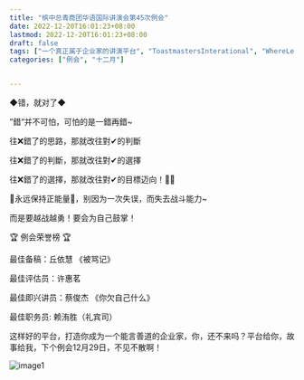 ```yaml
---
title: "槟中总青商团华语国际讲演会第45次例会"
date: 2022-12-20T16:01:23+08:00
lastmod: 2022-12-20T16:01:23+08:00
draft: false
tags: ["一个真正属于企业家的讲演平台", "ToastmastersInterational", "WhereLeadersAreMade", "丘依慧", "许惠茗", "蔡俊杰", "赖洧胜"]
categories: ["例会", "十二月"]


---
```


◆错，就对了◆

”錯“并不可怕，可怕的是一錯再錯~

往❌錯了的思路，那就改往對✔的判斷

往❌錯了的判斷，那就改往對✔的選擇

往❌錯了的選擇，那就改往對✔的目標迈向！💪🏻

🔅永远保持正能量🔆，别因为一次失误，而失去战斗能力~

而是要越战越勇！要会为自己鼓掌！

🏆 例会荣誉榜 🏆

最佳备稿：丘依慧 《被骂记》

最佳评估员：许惠茗

最佳即兴讲员：蔡俊杰 《你欠自己什么》

最佳职务员:  赖洧胜（礼宾司）

这样好的平台，打造你成为一个能言善道的企业家，你，还不来吗？平台给你，故事给我，下个例会12月29日，不见不散啊！

![image1](/tmc/file/2022/12/45/1.jpeg "image1")